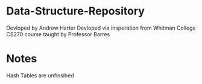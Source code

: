 # Data-Structure-Repository

 Devloped by Andrew Harter
 Devloped via insperation from Whitman College CS270 course taught by Professor Barres

# Notes
 Hash Tables are unfinsihed